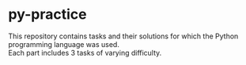# py-practice
This repository contains tasks and their solutions for which the Python programming language was used. <br/>
Each part includes 3 tasks of varying difficulty.
